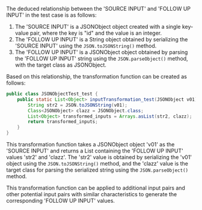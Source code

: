The deduced relationship between the 'SOURCE INPUT' and 'FOLLOW UP INPUT' in the test case is as follows:

1. The 'SOURCE INPUT' is a JSONObject object created with a single key-value pair, where the key is "id" and the value is an integer.
2. The 'FOLLOW UP INPUT' is a String object obtained by serializing the 'SOURCE INPUT' using the `JSON.toJSONString()` method.
3. The 'FOLLOW UP INPUT' is a JSONObject object obtained by parsing the 'FOLLOW UP INPUT' string using the `JSON.parseObject()` method, with the target class as JSONObject.

Based on this relationship, the transformation function can be created as follows:

```java
public class JSONObjectTest_test {
    public static List<Object> inputTransformation_test(JSONObject v01) {
        String str2 = JSON.toJSONString(v01);
        Class<JSONObject> clazz = JSONObject.class;
        List<Object> transformed_inputs = Arrays.asList(str2, clazz);
        return transformed_inputs;
    }
}
```

This transformation function takes a JSONObject object 'v01' as the 'SOURCE INPUT' and returns a List<Object> containing the 'FOLLOW UP INPUT' values 'str2' and 'clazz'. The 'str2' value is obtained by serializing the 'v01' object using the `JSON.toJSONString()` method, and the 'clazz' value is the target class for parsing the serialized string using the `JSON.parseObject()` method.

This transformation function can be applied to additional input pairs and other potential input pairs with similar characteristics to generate the corresponding 'FOLLOW UP INPUT' values.